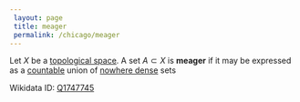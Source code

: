 ```yaml
---
 layout: page
 title: meager
 permalink: /chicago/meager
---
```


Let $X$ be a [topological space](https://mathgloss.github.io/MathGloss/topological_space). A set $A\subset X$ is **meager** if it may be expressed as a [countable](https://mathgloss.github.io/MathGloss/countable) union of [nowhere dense](https://mathgloss.github.io/MathGloss/nowhere_dense) sets

Wikidata ID: [Q1747745](https://www.wikidata.org/wiki/Q1747745)